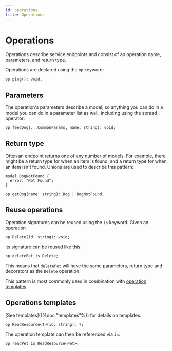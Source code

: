 ```yaml
---
id: operations
title: Operations
---
```


# Operations

Operations describe service endpoints and consist of an operation name, parameters, and return type.

Operations are declared using the `op` keyword:

```cadl
op ping(): void;
```

## Parameters

The operation's parameters describe a model, so anything you can do in a model you can do in a parameter list as well, including using the spread operator:

```cadl
op feedDog(...CommonParams, name: string): void;
```

## Return type

Often an endpoint returns one of any number of models. For example, there might be a return type for when an item is found, and a return type for when an item isn't found. Unions are used to describe this pattern:

```cadl
model DogNotFound {
  error: "Not Found";
}

op getDog(name: string): Dog | DogNotFound;
```

## Reuse operations

Operation signatures can be reused using the `is` keyword. Given an operation

```cadl
op Delete(id: string): void;
```

its signature can be reused like this:

```cadl
op deletePet is Delete;
```

This means that `deletePet` will have the same parameters, return type and decorators as the `Delete` operation.

This pattern is most commonly used in combination with [operation templates](#operations-templates)

## Operations templates

[See templates]({%doc "templates"%}) for details on templates.

```cadl
op ReadResource<T>(id: string): T;
```

The operation template can then be referenced via `is`:

```cadl
op readPet is ReadResource<Pet>;
```

